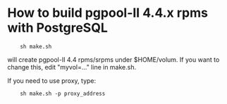 How to build pgpool-II 4.4.x rpms with PostgreSQL
==================

```
	sh make.sh
```
will create pgpool-II 4.4 rpms/srpms under $HOME/volum.
If you want to change this, edit "myvol=..." line in make.sh.

If you need to use proxy, type:

```
	sh make.sh -p proxy_address
```
